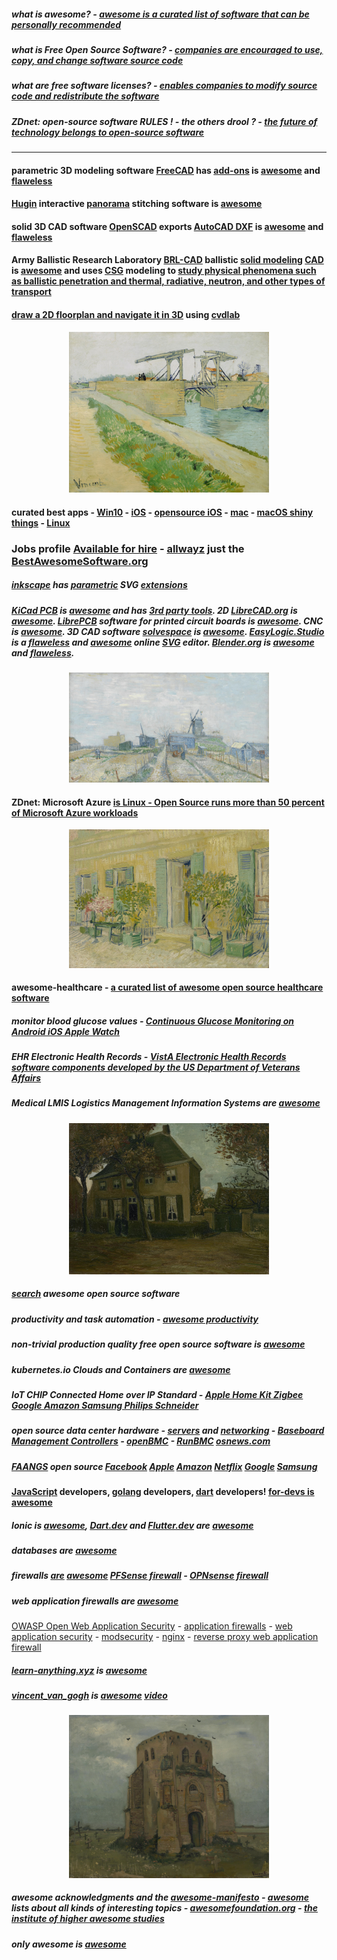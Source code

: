 <META NAME="ROBOTS" CONTENT="NOINDEX, NOFOLLOW">

##### what is awesome? - [awesome is a curated list of software that can be personally recommended](https://github.com/sindresorhus/awesome/blob/master/awesome.md#only-awesome-is-awesome)

##### what is Free Open Source Software? - [companies are encouraged to use, copy, and change software source code](https://en.m.wikipedia.org/wiki/Free_and_open-source_software)

##### what are free software licenses? - [enables companies to modify source code and redistribute the software](https://en.m.wikipedia.org/wiki/Free_software_license)

##### ZDnet: open-source software __RULES__ ! - the others drool ? - [the future of technology belongs to open-source software](https://www.zdnet.com/article/2019s-five-biggest-linux-and-open-source-stories/)

***

#### parametric 3D modeling software [FreeCAD](https://github.com/FreeCAD/FreeCAD) has [add-ons](https://github.com/FreeCAD/FreeCAD-addons) is [awesome](https://github.com/willianjusten/awesome-svg) and [flaweless](https://github.com/LisaDziuba/Awesome-Design-Tools#three-d-modeling-software)

#### [Hugin](http://hugin.sourceforge.net/) interactive [panorama](https://wiki.panotools.org/Main_Page) stitching software is [awesome](https://github.com/bertjiazheng/awesome-scene-understanding)

#### solid 3D CAD software [OpenSCAD](https://en.m.wikipedia.org/wiki/OpenSCAD) exports [AutoCAD DXF](https://en.m.wikipedia.org/wiki/AutoCAD_DXF) is [awesome](https://github.com/willianjusten/awesome-svg) and [flaweless](https://github.com/LisaDziuba/Awesome-Design-Tools#three-d-modeling-software)

#### Army Ballistic Research Laboratory [BRL-CAD](https://en.m.wikipedia.org/wiki/BRL-CAD) ballistic [solid modeling](https://en.m.wikipedia.org/wiki/Constructive_solid_geometry) [CAD](https://brlcad.org/) is [awesome](https://github.com/m2n037/awesome-mecheng) and uses [CSG](https://en.m.wikipedia.org/wiki/Constructive_solid_geometry) modeling to [study physical phenomena such as ballistic penetration and thermal, radiative, neutron, and other types of transport](http://brlcad.org/wiki/Overview#Why_CSG_Modeling.3F)

#### [draw a 2D floorplan and navigate it in 3D](https://github.com/cvdlab/react-planner) using [cvdlab](https://cvdlab.github.io/react-planner/)

<p align="center"><img src="v/langloisbridges0027v1962800vangogh.jpg" width="320"/></p>

#### curated best apps - [Win10](https://github.com/Awesome-Windows/Awesome/blob/master/README.md) - [iOS](https://github.com/vsouza/awesome-ios) - [opensource iOS](https://github.com/dkhamsing/open-source-ios-apps) - [mac](https://github.com/jaywcjlove/awesome-mac) - [macOS shiny things](https://github.com/iCHAIT/awesome-macOS) - [Linux](https://github.com/luong-komorebi/Awesome-Linux-Software)

### Jobs profile [Available for hire](https://bestawesomesoftware.org/security.txt) - [all](https://en.m.wiktionary.org/wiki/always#English)[way](https://en.wikipedia.org/wiki/Trap_street)[z](https://en.wikipedia.org/wiki/Fictitious_entry) just the [BestAwesomeSoftware.org](https://bestawesomesoftware.org)

##### [inkscape](https://inkscape.org/) has [parametric](https://github.com/mnesarco/inkscape-parametric) SVG [extensions](https://github.com/konsumer/inkscape-svgo) 

##### [KiCad PCB](https://kicad-pcb.org/) is [awesome](https://github.com/Academany/awesome-fabacademy) and has [3rd party tools](https://github.com/xesscorp/kicad-3rd-party-tools). 2D [LibreCAD.org](https://librecad.org/) is [awesome](https://github.com/m2n037/awesome-mecheng). [LibrePCB](https://librepcb.org/) software for printed circuit boards is [awesome](https://awesomeopensource.com/project/LibrePCB/LibrePCB). CNC is [awesome](https://github.com/Phreak87/Awesome-CNC). 3D CAD software [solvespace](https://snapcraft.io/solvespace) is [awesome](https://github.com/Symbian9/AWESOME-LDraw). [EasyLogic.Studio ](https://www.easylogic.studio/) is a [flaweless](https://github.com/LisaDziuba/Awesome-Design-Tools#design-to-code-tools) and [awesome](https://github.com/willianjusten/awesome-svg) online [SVG](https://en.m.wikipedia.org/wiki/Scalable_Vector_Graphics) editor. [Blender.org](https://en.m.wikipedia.org/wiki/Blender_(software)) is [awesome](https://github.com/paperbenni/awesome-blender) and [flaweless](https://github.com/LisaDziuba/Awesome-Design-Tools#design-to-code-tools).

<p align="center"><img src="v/windmillss0015v1962800vangogh.jpg" width="320"/></p>

#### ZDnet: Microsoft Azure [is Linux - Open Source runs more than 50 percent of Microsoft Azure workloads](https://www.zdnet.com/article/microsoft-developer-reveals-linux-is-now-more-used-on-azure-than-windows-server/)

<p align="center"><img src="v/exteriorrestaurantasnieress0134v1962800vangogh.jpg" width="320"/></p>


#### awesome-healthcare - [a curated list of awesome open source healthcare software](https://github.com/kakoni/awesome-healthcare/blob/master/README.md)

##### monitor blood glucose values - [Continuous Glucose Monitoring on Android iOS Apple Watch](http://www.nightscout.info/)

##### EHR Electronic Health Records - [VistA Electronic Health Records software components developed by the US Department of Veterans Affairs](https://www.osehra.org/content/frequently-asked-questions-0)

##### Medical LMIS Logistics Management Information Systems are [awesome](https://openlmis.org/product/)

<p align="center"><img src="v/vicaragenuenens0140v1962800vangogh.jpg" width="320"/></p>

##### [search](https://awesomeopensource.com/) awesome open source software 

##### productivity and task automation - [awesome productivity](https://github.com/jyguyomarch/awesome-productivity#task-automation)

##### non-trivial production quality free open source software is [awesome](https://github.com/DataDaoDe/awesome-foss-apps#readme)

##### kubernetes.io Clouds and Containers are [awesome](https://kubernetes.io/)

##### IoT CHIP Connected Home over IP Standard - [Apple Home Kit Zigbee Google Amazon Samsung Philips Schneider](https://www.connectedhomeip.com/)

##### open source data center hardware - [servers](https://en.m.wikipedia.org/wiki/Open_Compute_Project) and [networking](https://www.opencompute.org/) - [Baseboard Management Controllers](https://queue.acm.org/detail.cfm?id=3378404) - [openBMC](bmcopensourcehardwareopenbmc.html) - [RunBMC](https://blogs.dropbox.com/tech/2019/08/runbmc-ocp-hardware-spec-solves-data-center-bmc-pain-points/) [osnews.com](https://www.osnews.com/story/131205/opening-up-the-baseboard-management-controller/)

##### [FAANGS](https://en.m.wikipedia.org/wiki/Facebook,_Apple,_Amazon,_Netflix_and_Google) open source [Facebook](https://opensource.facebook.com/) [Apple](https://developer.apple.com/opensource/) [Amazon](https://amzn.github.io/) [Netflix](https://netflix.github.io/) [Google](https://opensource.google/) [Samsung](https://opensource.samsung.com/)

####  [JavaScript](https://github.com/sorrycc/awesome-javascript#readme) developers, [golang](https://github.com/avelino/awesome-go#readme) developers, [dart](https://github.com/yissachar/awesome-dart#readme) developers! [for-devs is awesome](https://github.com/ripienaar/free-for-dev#readme)

##### Ionic is [awesome](https://github.com/Alexintosh/Awesome-Ionic), [Dart.dev](https://dart.dev/) and [Flutter.dev](https://flutter.dev/) are [awesome](https://flutterawesome.com/)

##### databases are [awesome](https://github.com/numetriclabz/awesome-db#readme)

##### firewalls [are](https://en.m.wikipedia.org/wiki/Network_security)  [awesome](https://en.m.wikipedia.org/wiki/Firewall_(computing)) [PFSense firewall](https://en.m.wikipedia.org/wiki/PfSense) - [OPNsense firewall](https://en.m.wikipedia.org/wiki/OPNsense)

##### web application firewalls are [awesome](https://en.m.wikipedia.org/wiki/Web_application_firewall)

[OWASP Open Web Application Security](https://github.com/OWASP/CheatSheetSeries) - [application firewalls](https://en.m.wikipedia.org/wiki/Application_firewall) - [web application security](https://en.m.wikipedia.org/wiki/Web_application_security) - [modsecurity](https://github.com/SpiderLabs/ModSecurity#readme) - [nginx](https://github.com/nbs-system/naxsi#readme) - [reverse proxy web application firewall](https://github.com/p0pr0ck5/lua-resty-waf#readme)

##### [learn-anything.xyz](https://learn-anything.xyz/) is [awesome](https://github.com/learn-anything/curated-lists)

##### [vincent_van_gogh](https://en.m.wikipedia.org/wiki/Vincent_van_Gogh) is [awesome](https://github.com/learn-anything/humans) [video](https://www.youtube.com/watch?v=wI2i5ca1RT4)

<p align="center"><img src="v/oldchurchtowernuenens0002v1962800vangogh.jpg" width="320"/></p>

##### awesome acknowledgments and the [awesome-manifesto](https://github.com/sindresorhus/awesome/blob/master/awesome.md#the-awesome-manifesto) -  [awesome](https://github.com/sindresorhus/awesome#contents) lists about all kinds of interesting topics - [awesomefoundation.org](https://www.awesomefoundation.org/en/about_us) - [the institute of higher awesome studies](https://en.m.wikipedia.org/wiki/Awesome_Foundation)

##### only awesome is [awesome](https://github.com/sindresorhus/awesome/blob/master/awesome.md#only-awesome-is-awesome)
